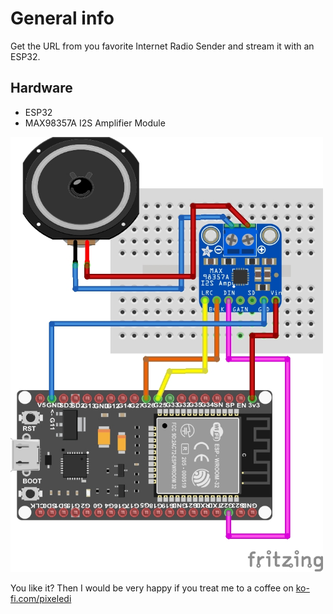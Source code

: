 # General info

Get the URL from you favorite Internet Radio Sender and stream it with an ESP32.

## Hardware
- ESP32
- MAX98357A I2S Amplifier Module


<img src="https://github.com/pixelEDI/TikTok-Projects/blob/641a6f16354f3849f408de90f6f50fb591a00046/16_I2S_InternetRadio/inetradio_Steckplatine.jpg" width="500">

You like it? Then I would be very happy if you treat me to a coffee on [ko-fi.com/pixeledi](https://www.ko-fi.com/pixeledi)
